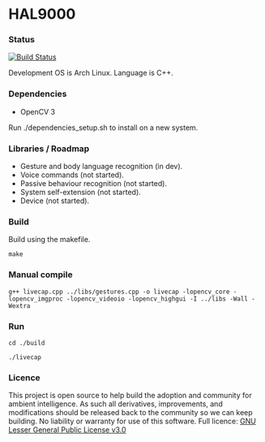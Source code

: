 # HAL9000

### Status
[![Build Status](https://travis-ci.org/refractiveco/HAL9000.svg?branch=master)](https://travis-ci.org/refractiveco/HAL9000)

Development OS is Arch Linux. Language is C++.

### Dependencies

- OpenCV 3

Run ./dependencies_setup.sh to install on a new system.

### Libraries / Roadmap

- Gesture and body language recognition (in dev).
- Voice commands (not started).
- Passive behaviour recognition (not started).
- System self-extension (not started).
- Device (not started).

### Build

Build using the makefile.

```make```

### Manual compile

```g++ livecap.cpp ../libs/gestures.cpp -o livecap -lopencv_core -lopencv_imgproc -lopencv_videoio -lopencv_highgui -I ../libs -Wall -Wextra```

### Run

```cd ./build```

```./livecap```

### Licence

This project is open source to help build the adoption and community for ambient intelligence. As such all derivatives, improvements, and modifications should be released back to the community so we can keep building. No liability or warranty for use of this software. Full licence: [GNU Lesser General Public License v3.0](LICENSE)
